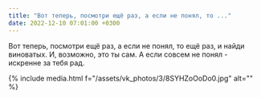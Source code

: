 ```yaml
---
title: "Вот теперь, посмотри ещё раз, а если не понял, то ..."
date: 2022-12-10 07:01:00 +0300
---
```


Вот теперь, посмотри ещё раз, а если не понял, то ещё раз, и найди виноватых. И, возможно, это ты сам.
А если совсем не понял - искренне за тебя рад.

{% include media.html f="/assets/vk_photos/3/8SYHZoOoDo0.jpg" alt="" %}

